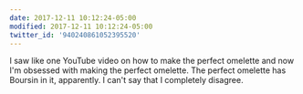 ```yaml
---
date: 2017-12-11 10:12:24-05:00
modified: 2017-12-11 10:12:24-05:00
twitter_id: '940240861052395520'
---
```


  I saw like one YouTube video on how to make the perfect omelette and now I'm obsessed with making the perfect omelette. The perfect omelette has Boursin in it, apparently. I can't say that I completely disagree.